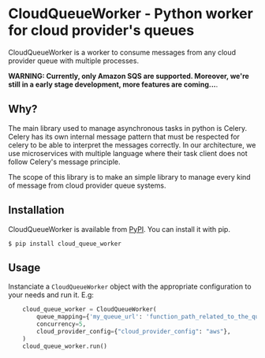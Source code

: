 # CloudQueueWorker - Python worker for cloud provider's queues

CloudQueueWorker is a worker to consume messages from any cloud provider queue with multiple processes. 

**WARNING: Currently, only Amazon SQS are supported. Moreover, we're still in a early stage development, more features are coming...**.


## Why?

The main library used to manage asynchronous tasks in python is Celery. Celery has its own internal message pattern that must be respected for celery to be able to interpret the messages correctly. In our architecture, we use microservices with multiple language where their task client does not follow Celery's message principle. 

The scope of this library is to make an simple library to manage every kind of message from cloud provider queue systems.

## Installation

CloudQueueWorker is available from [PyPI](https://pypi.python.org/). You can install it with pip.
```
$ pip install cloud_queue_worker
```

## Usage

Instanciate a `CloudQueueWorker` object with the appropriate configuration to your needs and run it. E.g:
```python
    cloud_queue_worker = CloudQueueWorker(
        queue_mapping={'my_queue_url': 'function_path_related_to_the_queue_to_execute'},
        concurrency=5,
        cloud_provider_config={"cloud_provider_config": "aws"},
    )
    cloud_queue_worker.run()
```